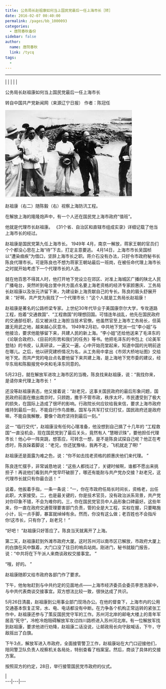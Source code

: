 ```yaml
---
title: 公务局长赵祖康如何当上国民党最后一任上海市长［转］
date: 2016-02-07 00:40:00
permalink: /pages/bb_1000093
categories: 
  - 唐院春秋备份
sidebar: false
author: 
  name: 唐院春秋
  link: /tycq
tags: 
  - 
---
```


* * *

  
|  |  |  |  |  

公务局长赵祖康如何当上国民党最后一任上海市长

转自中国共产党新闻网（来源辽宁日报） 作者：陈冠任

[
![](/pic/www.people.com.cn_mediafile_pic_20130707_70_12928886924328196614.jpg)](http://dangshi.people.com.cn/n/2013/0707/c85037-22107403-2.html)

赵祖康（右二）随陈毅（右）视察上海防汛工程。

在解放上海的隆隆炮声中，有一个人还在国民党上海市政府“值班”。

他就是代理市长赵祖康。 《31个省、自治区和直辖市组成实录》详细记载了他当上海市长的经过。

赵祖康是国民党第九任上海市长。 1949年 4月，南京一解放，蒋家王朝的官员们个个都没心思在上海“待”下去，打定主意要逃。
4月14日，上海市市长吴国桢以“遭染痼疾”为借口，坚辞上海市长之职。蒋介石没有办法，只好令市政府秘书长陈良代理市长。可是陈良也不想为蒋家王朝站最后一班岗，在被任命代理上海市长之时就开始考虑下一个代理市长的人选。

就在他百思不得其人时，他打开地下党设立在郊区、对准上海城区广播的陕北人民广播电台，突然听到电台里中共方面点名要上海老资格的经济专家颜惠庆、工务局长赵祖康以及张元济留下来，为建设新上海贡献自己的专长。陈良的眉头舒展开来：“好啊，共产党为我找了一个代理市长！”这个人就是工务局长赵祖康！

赵祖康是著名的公路桥梁专家。上世纪30年代毕业于美国康奈尔大学，专攻道路工程，抱着“交通救国”、“工程救国”的理想回国。可惜连年战乱，他先在国民政府的交通部任职，后又被派往上海担当技术官僚。他虽然官至上海市工务局长，但英雄无用武之地，越来越心灰意冷。
1949年2月初，中共地下党派一位“李小姐”与他接洽，要求他能够留下来，共建人民的新上海。“李小姐”还给他送来了毛泽东的《论联合政府》、《目前的形势和我们的任务》等书。他把毛泽东的书包上《论美军登陆》的书皮，认真研读，一遍又一遍，心中开始亮堂起来，知道中国的光明前途在哪儿。之后，他以研究建桥情况为名，从工务局中拿出《市郊大桥地址图》交给地下党。而共产党的电台点名要他留下来共建上海，是上海地下党市委的建议，经华东局和陈毅报党中央和毛泽东同意的。

5月23日，就在解放军进攻上海市区的当晚，陈良找来赵祖康，说：“我找你来，是请你来代理上海市长！ ”

还没等赵祖康表态，他又接着说：“赵老兄，这事关国民政府的最后形象问题，国民政府前面在撤出南京时，只顾跑，撒手不管市政，秩序太坏，市民遭受到了极大的损失，在国际上造成了很坏的影响。行政院长何应钦给我来信，要求上海市政府维持到最后一刻，不能自行作鸟兽散。国军与共军打仗归打仗，国民政府还是政府嘛，不能自我解散，要像个政府坚持到最后一刻。”

这一 “临行交代”，赵祖康没有任何心理准备，他没想到自己搞了十几年的 “工程救国”一直没机会，现在国民党到了最后关头，竟然有人
“慧眼识珠”，要他担任代理市长！他心中一阵突跳，想答应，可转念一想，是不是陈良试探自己呢？他正在考虑时，陈良跺着脚说：“老兄，你还犹豫啥，我再不走，飞机就走了啊!
”

赵祖康还是面露为难之色，说：“你不如去找老资格的颜惠庆他们来代理。 ”

陈良连忙摆手，非常诚恳地说：“这些人都找过了，关键时候啊，谁都不愿出来挑担子！再说他们看到共产党早吓破胆了，哪还有能耐与共产党办交接？赵老兄，这代理市长就只有你最合适！
”

说着，他扳着手指，一条一条说：“一，你在市政府任局长时间长，资格老，出任此职，大家接受。二，也是最关键的，你是技术官员，没有政治派系背景，共产党对你印象不错，不会为难你的。三，你在国民党官员中人品形象口碑最好。这些年来，你一直在政府交通管理要害部门负责，管的全是大工程，实权在握，只要略施小计，玩一点手脚，暴富就绰绰有余。然而，你没有这么做；老百姓也不会指斥你!这市长，只有你了，赵老兄！
”

“好吧！ ”赵祖康只好答应了。陈良当天就离开了上海。

第二天，赵祖康赶到外滩市政府大厦。这时苏州河以南市区已解放，市政府大厦上的白旗在风中飘着，大门口没了往日的哨兵站岗。刚进门，秘书就敲门报告，说：“中共将在下午派人来商谈政权交接事宜。
”

“哦，好的。 ”

赵祖康随即又给市政府各部门作了要求。

下午，他匆匆赶到与中共约定的见面地点——上海市经济委员会委员李思浩家中，与中共代表商谈交接事宜。双方想法比较一致，很快达成了共识。

5月26日清晨，赵祖康到公用事业部门现场办公。在他的督查下，上海市内的公用交通基本恢复正常，水、电、电话都没有中断。在力争各个机构正常运转的紧张工作中，赵祖康还参与了策反国民党守军的工作。苏州河北岸的邮电大楼上的青年军居高“死守”，冷枪冷炮阻碍解放军攻过四川路桥进入苏州河北岸。有一位解放军找到赵祖康，要求他进行劝降，赵祖康二话没说，让邮政局长向守敌喊话，下午，守敌摇出了白旗。

下午3点，解放军进入市政府，全面接管警卫工作，赵祖康站在大门口迎接他们，陪同警卫队负责人视察机关各局处，特别查看了档案室。然后，商谈了具体的交接方案。

按照双方的约定，28日，举行接管国民党市政府的仪式。

  

|  
---|---|---